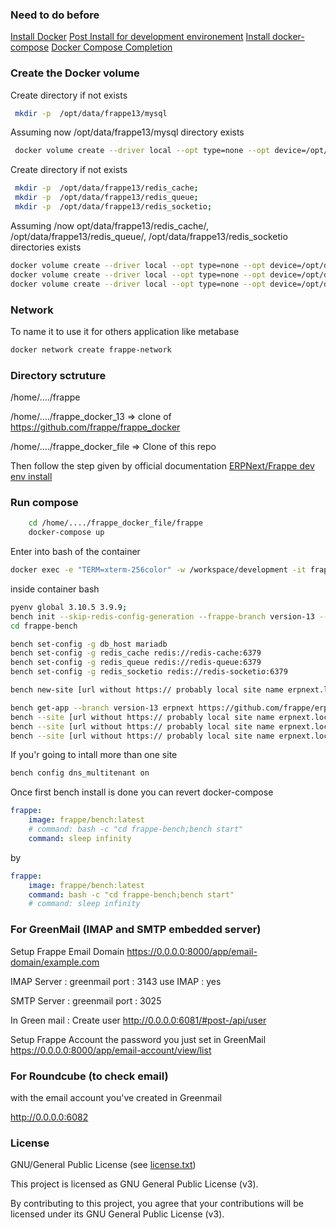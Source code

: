 
### Need to do before

[Install Docker](https://docs.docker.com/engine/install/ubuntu/)
[Post Install for development environement](https://docs.docker.com/engine/install/linux-postinstall/)
[Install docker-compose](https://docs.docker.com/compose/install/)
[Docker Compose Completion](https://docs.docker.com/compose/completion/)


### Create the Docker volume

Create directory if not exists
```sh
 mkdir -p  /opt/data/frappe13/mysql
```

Assuming now /opt/data/frappe13/mysql directory exists 
```sh
 docker volume create --driver local --opt type=none --opt device=/opt/data/frappe13/mysql --opt o=bind frappe13-mariadb-vol
```

Create directory if not exists
```sh
 mkdir -p  /opt/data/frappe13/redis_cache;
 mkdir -p  /opt/data/frappe13/redis_queue;
 mkdir -p  /opt/data/frappe13/redis_socketio; 
```

Assuming /now opt/data/frappe13/redis_cache/, /opt/data/frappe13/redis_queue/,  /opt/data/frappe13/redis_socketio directories exists
```sh
docker volume create --driver local --opt type=none --opt device=/opt/data/frappe13/redis_cache --opt o=bind frappe13-redis-cache-data;
docker volume create --driver local --opt type=none --opt device=/opt/data/frappe13/redis_queue --opt o=bind frappe13-redis-queue-data;
docker volume create --driver local --opt type=none --opt device=/opt/data/frappe13/redis_socketio --opt o=bind frappe13-redis-socketio-data;
```

### Network

To name it to use it for others application like metabase

```sh
docker network create frappe-network
```

### Directory sctruture

/home/..../frappe

/home/..../frappe_docker_13 => clone of https://github.com/frappe/frappe_docker

/home/..../frappe_docker_file => Clone of this repo

Then follow the step given by official documentation
[ERPNext/Frappe dev env install](https://github.com/frappe/frappe_docker/tree/develop/development)

### Run compose

```sh
    cd /home/..../frappe_docker_file/frappe
    docker-compose up
```


Enter into bash of the container
```sh
docker exec -e "TERM=xterm-256color" -w /workspace/development -it frappe13_frappe_1 bash
```

inside container bash

```sh
pyenv global 3.10.5 3.9.9;
bench init --skip-redis-config-generation --frappe-branch version-13 --python python3.9 frappe-bench;
cd frappe-bench

bench set-config -g db_host mariadb
bench set-config -g redis_cache redis://redis-cache:6379
bench set-config -g redis_queue redis://redis-queue:6379
bench set-config -g redis_socketio redis://redis-socketio:6379

bench new-site [url without https:// probably local site name erpnext.local manage into /etc/hosts for local dev env] --mariadb-root-password 123 --admin-password admin --no-mariadb-socket --db-name [dbname]

bench get-app --branch version-13 erpnext https://github.com/frappe/erpnext.git
bench --site [url without https:// probably local site name erpnext.local manage into /etc/hosts for local dev env] install-app erpnext
bench --site [url without https:// probably local site name erpnext.local manage into /etc/hosts for local dev env] set-config developer_mode 1
bench --site [url without https:// probably local site name erpnext.local manage into /etc/hosts for local dev env] clear-cache
```

If you'r going to intall more than one site

```sh
bench config dns_multitenant on
```


Once first bench install is done you can revert docker-compose

```yaml
frappe:
    image: frappe/bench:latest
    # command: bash -c "cd frappe-bench;bench start"
    command: sleep infinity
```
by
```yaml
frappe:
    image: frappe/bench:latest
    command: bash -c "cd frappe-bench;bench start"
    # command: sleep infinity
```

### For GreenMail  (IMAP and SMTP embedded server)
Setup Frappe Email Domain
https://0.0.0.0:8000/app/email-domain/example.com

IMAP
Server : greenmail 
port : 3143
use IMAP : yes

SMTP
Server : greenmail 
port : 3025

In Green mail : Create user
http://0.0.0.0:6081/#post-/api/user

Setup Frappe Account the password you just set in GreenMail
https://0.0.0.0:8000/app/email-account/view/list

### For Roundcube (to check email)

with the email account you've created in Greenmail

http://0.0.0.0:6082

### License

GNU/General Public License (see [license.txt](../license.txt))

This project is licensed as GNU General Public License (v3).

By contributing to this project, you agree that your contributions will be licensed under its GNU General Public License (v3).
